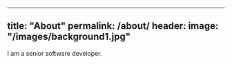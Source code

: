 ----
title: "About"
permalink: /about/
header:
  image: "/images/background1.jpg"
----
I am a senior software developer.
